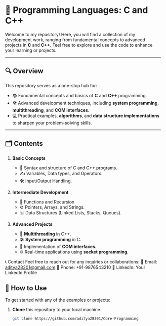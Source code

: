# 🚀 **Programming Languages: C and C++**
Welcome to my repository! Here, you will find a collection of my development work, ranging from fundamental concepts to advanced projects in **C** and **C++**. Feel free to explore and use the code to enhance your learning or projects.

---

## 🔍 **Overview**
This repository serves as a one-stop hub for:
- 📚 Fundamental concepts and basics of **C** and **C++** programming.
- 🛠️ Advanced development techniques, including **system programming**, **multithreading**, and **COM interfaces**.
- 💻 Practical examples, **algorithms**, and **data structure implementations** to sharpen your problem-solving skills.

---

## 🗂️ **Contents**
1. **Basic Concepts**
    - 📝 Syntax and structure of C and C++ programs.
    - ✍️ Variables, Data types, and Operators.
    - 🛠️ Input/Output Handling.
   
2. **Intermediate Development**
    - 🎯 Functions and Recursion.
    - ⚙️ Pointers, Arrays, and Strings.
    - 📊 Data Structures (Linked Lists, Stacks, Queues).
   
3. **Advanced Projects**
    - 🚀 **Multithreading** in C++.
    - 🛠️ **System programming** in C.
    - 🔗 Implementation of **COM interfaces**.
    - 🌐 Real-time applications using **socket programming**.

📞 Contact
Feel free to reach out for any inquiries or collaborations:
📧 Email: aditya28301@gmail.com
📱 Phone: +91-9876543210
💼 LinkedIn: Your LinkedIn Profile

## 🔧 **How to Use**
To get started with any of the examples or projects:
1. **Clone** this repository to your local machine.
   ```bash
   git clone https://github.com/aditya28301/Core-Programming
